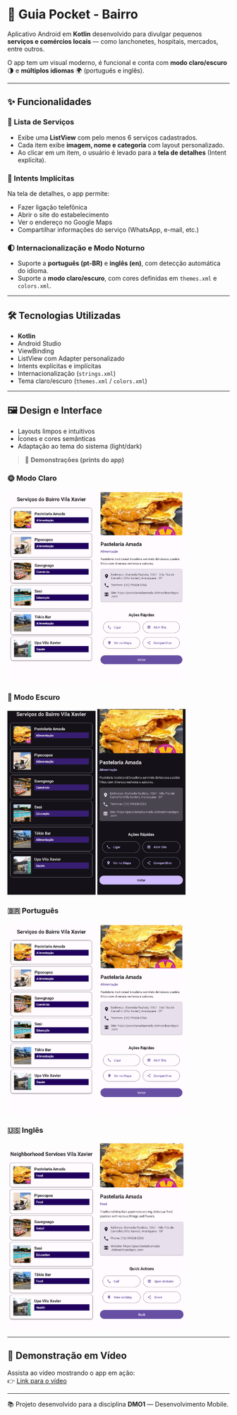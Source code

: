 # 📱 Guia Pocket - Bairro

Aplicativo Android em **Kotlin** desenvolvido para divulgar pequenos **serviços e comércios locais** — como lanchonetes, hospitais, mercados, entre outros.  

O app tem um visual moderno, é funcional e conta com **modo claro/escuro** 🌗 e **múltiplos idiomas** 🌍 (português e inglês).

---

## ✨ Funcionalidades

### 🧭 Lista de Serviços
- Exibe uma **ListView** com pelo menos 6 serviços cadastrados.  
- Cada item exibe **imagem, nome e categoria** com layout personalizado.  
- Ao clicar em um item, o usuário é levado para a **tela de detalhes** (Intent explícita).

### 🔗 Intents Implícitas
Na tela de detalhes, o app permite:
- Fazer ligação telefônica  
- Abrir o site do estabelecimento  
- Ver o endereço no Google Maps  
- Compartilhar informações do serviço (WhatsApp, e-mail, etc.)

### 🌓 Internacionalização e Modo Noturno
- Suporte a **português (pt-BR)** e **inglês (en)**, com detecção automática do idioma.  
- Suporte a **modo claro/escuro**, com cores definidas em `themes.xml` e `colors.xml`.

---

## 🛠️ Tecnologias Utilizadas
- **Kotlin**  
- Android Studio  
- ViewBinding  
- ListView com Adapter personalizado  
- Intents explícitas e implícitas  
- Internacionalização (`strings.xml`)  
- Tema claro/escuro (`themes.xml` / `colors.xml`)

---

## 🖼️ Design e Interface
- Layouts limpos e intuitivos  
- Ícones e cores semânticas  
- Adaptação ao tema do sistema (light/dark)  

> 📸 **Demonstrações (prints do app)**  

### 🌞 Modo Claro
<p align="left">
  <img src="./img/modo_claro_1_pt.png" width="200"/>
  <img src="./img/modo_claro_2_pt.png" width="200"/>
</p>

### 🌙 Modo Escuro
<p align="left">
  <img src="./img/modo_escuro_1_pt.png" width="200"/>
  <img src="./img/modo_escuro_2_pt.png" width="200"/>
</p>

### 🇧🇷 Português
<p align="left">
  <img src="./img/modo_claro_1_pt.png" width="200"/>
  <img src="./img/modo_claro_2_pt.png" width="200"/>
</p>

### 🇺🇸 Inglês
<p align="left">
  <img src="./img/modo_ingles_1.png" width="200"/>
  <img src="./img/modo_ingles_2.png" width="200"/>
</p>

---

## 🎥 Demonstração em Vídeo
Assista ao vídeo mostrando o app em ação:  
👉 [Link para o vídeo](./video/video_projeto.webm)

---

📚 Projeto desenvolvido para a disciplina **DMO1** — Desenvolvimento Mobile.
